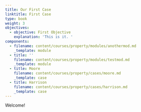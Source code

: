 ```yaml
---
title: Our First Case
linktitle: First Case
type: book
weight: 3
objectives:
  - objective: First Objective
    explanation: 'This is it. '
components:
  - filename: content/courses/property/modules/anothermod.md
    _template: module
  - title: ''
    filename: content/courses/property/modules/testmod.md
    _template: module
  - title: Moore
    filename: content/courses/property/cases/moore.md
    _template: case
  - title: Harrison
    filename: content/courses/property/cases/harrison.md
    _template: case
---
```




Welcome!
